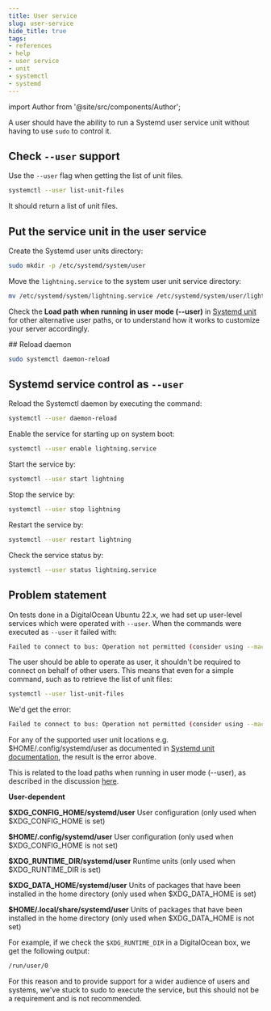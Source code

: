 ```yaml
---
title: User service
slug: user-service
hide_title: true
tags:
- references
- help
- user service
- unit
- systemctl
- systemd
---
```


import Author from '@site/src/components/Author';

A user should have the ability to run a Systemd user service unit without having to use `sudo` to control it.

## Check `--user` support

Use the `--user` flag when getting the list of unit files.

```sh
systemctl --user list-unit-files
```

It should return a list of unit files.

## Put the service unit in the user service

Create the Systemd user units directory:

```sh
sudo mkdir -p /etc/systemd/system/user
```

Move the `lightning.service` to the system user unit service directory:

```sh
mv /etc/systemd/system/lightning.service /etc/systemd/system/user/lightning.service
```

Check the **Load path when running in user mode (--user)** in [Systemd unit](https://www.freedesktop.org/software/systemd/man/systemd.unit.html) for other alternative user paths, or to understand how it works to customize your server accordingly.

## Reload daemon

```sh
sudo systemctl daemon-reload
```

## Systemd service control as `--user`

Reload the Systemctl daemon by executing the command:

```sh
systemctl --user daemon-reload
```

Enable the service for starting up on system boot:

```sh
systemctl --user enable lightning.service
```

Start the service by:

```sh
systemctl --user start lightning
```

Stop the service by:

```sh
systemctl --user stop lightning
```

Restart the service by:

```sh
systemctl --user restart lightning
```

Check the service status by:

```sh
systemctl --user status lightning.service
```

## Problem statement


On tests done in a DigitalOcean Ubuntu 22.x, we had set up user-level services which were operated with `--user`. When the commands were executed as `--user` it failed with:

```sh
Failed to connect to bus: Operation not permitted (consider using --machine=<user>@.host --user to connect to bus of other user)
```

The user should be able to operate as user, it shouldn't be required to connect on behalf of other users. This means that even for a simple command, such as to retrieve the list of unit files:

```sh
systemctl --user list-unit-files
```

We'd get the error:

```sh
Failed to connect to bus: Operation not permitted (consider using --machine=<user>@.host --user to connect to bus of other user)
```

For any of the supported user unit locations e.g. $HOME/.config/systemd/user as documented in [Systemd unit documentation](https://www.freedesktop.org/software/systemd/man/systemd.unit.html), the result is the error above.

This is related to the load paths when running in user mode (--user), as described in the discussion [here](https://unix.stackexchange.com/questions/224992/where-do-i-put-my-systemd-unit-file/367237#367237).


**User-dependent**

**$XDG_CONFIG_HOME/systemd/user** User configuration (only used when $XDG_CONFIG_HOME is set)

**$HOME/.config/systemd/user** User configuration (only used when $XDG_CONFIG_HOME is not set)

**$XDG_RUNTIME_DIR/systemd/user** Runtime units (only used when $XDG_RUNTIME_DIR is set)

**$XDG_DATA_HOME/systemd/user** Units of packages that have been installed in the home directory (only used when $XDG_DATA_HOME is set)

**$HOME/.local/share/systemd/user** Units of packages that have been installed in the home directory (only used when $XDG_DATA_HOME is not set)

For example, if we check the `$XDG_RUNTIME_DIR` in a DigitalOcean box, we get the following output:

```sh
/run/user/0
```

For this reason and to provide support for a wider audience of users and systems, we've stuck to sudo to execute the service, but this should not be a requirement and is not recommended.

<Author
    name="Helder Oliveira"
    image="https://github.com/heldrida.png"
    title="Software Developer + DX"
    url="https://github.com/heldrida"
/>
